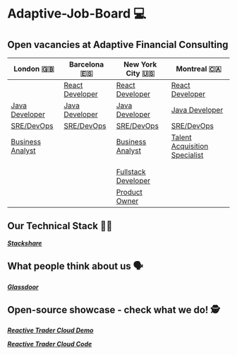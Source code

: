 # Adaptive-Job-Board :computer:
## Open vacancies at Adaptive Financial Consulting ##

| London :uk:  | Barcelona :es: | New York City :us: | Montreal :canada: |
| ------------- | ------------- | ------------- | ------------- |
|  | [React Developer](https://weareadaptive.com/careers/jobs/?job=3334594)  | [React Developer](https://weareadaptive.com/careers/jobs/?job=3481569) | [React Developer](https://weareadaptive.com/careers/jobs/?job=3524790) |
| [Java Developer](https://weareadaptive.com/careers/jobs/?job=3388634) | [Java Developer](https://weareadaptive.com/careers/jobs/?job=3100163)  | [Java Developer](https://weareadaptive.com/careers/jobs/?job=3701706) | [Java Developer](https://weareadaptive.com/careers/jobs/?job=2581405)
| [SRE/DevOps](https://weareadaptive.com/careers/jobs/?job=3629511) | [SRE/DevOps](https://weareadaptive.com/careers/jobs/?job=3629510) | [SRE/DevOps](https://weareadaptive.com/careers/jobs/?job=3629509)| [SRE/DevOps](https://weareadaptive.com/careers/jobs/?job=3629507) |
| [Business Analyst](https://weareadaptive.com/careers/jobs/?job=3560391) | | [Business Analyst](https://weareadaptive.com/careers/jobs/?job=3719744) | [Talent Acquisition Specialist](https://weareadaptive.com/careers/jobs/?job=3459513) |
|  |  |  |
|  |  |  |
| | | [Fullstack Developer](https://weareadaptive.com/careers/jobs/?job=3242108) | |
| | | [Product Owner](https://weareadaptive.com/careers/jobs/?job=3010569) |



## Our Technical Stack 	:woman_technologist: ##

**_[Stackshare](https://stackshare.io/AFC/adaptive-financial-consulting)_**

## What people think about us :speaking_head: ## 

**_[Glassdoor](https://www.glassdoor.es/Overview/Working-at-Adaptive-Financial-Consulting-EI_IE833383.11,40.htm?countryRedirect=true)_**

## Open-source showcase - check what we do! :detective: ##

**_[Reactive Trader Cloud Demo](https://web-demo.adaptivecluster.com/)_**

**_[Reactive Trader Cloud Code](https://github.com/AdaptiveConsulting/ReactiveTraderCloud)_**
